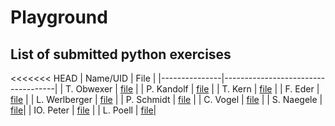 # Playground

## List of submitted python exercises 

<<<<<<< HEAD
| Name/UID      | File                               |
|---------------|------------------------------------|
| T. Obwexer    | [file](python_ex1/Ex_1_Obwexer.py) |
| P. Kandolf    | [file](python_ex1/kandolf.py)      |
| T. Kern       | [file](python_ex1/test-tk.txt)     |
| F. Eder       | [file](python_ex1/ederfl.py)       |
| L. Werlberger | [file](python_ex1/Werlberger.py)   |
| P. Schmidt    | [file](python_ex1/schmipeter.py)   |
| C. Vogel      | [file](python_ex1/chrisv.py)   |
| S. Naegele    | [file](python_ex1/solutuon_ex1_naegle.py)|
| IO. Peter     | [file](python_ex1/io-peter.py)     |
| L.  Poell      | [file](python_ex1/exercises1_lennypoell.py)|